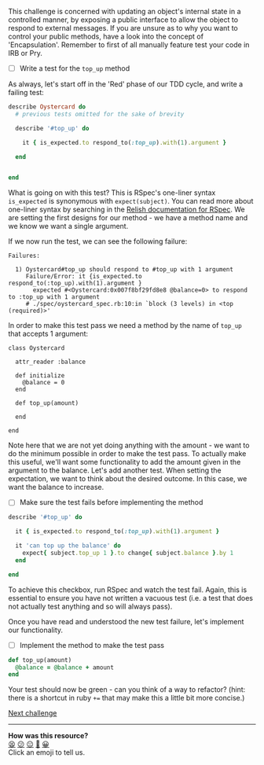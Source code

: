 This challenge is concerned with updating an object's internal state in a controlled manner, by exposing a public interface to allow the object to respond to external messages. If you are unsure as to why you want to control your public methods, have a look into the concept of 'Encapsulation'. Remember to first of all manually feature test your code in IRB or Pry.

- [ ] Write a test for the `top_up` method

As always, let's start off in the 'Red' phase of our TDD cycle, and write a failing test:

``` ruby
describe Oystercard do
  # previous tests omitted for the sake of brevity

  describe '#top_up' do

    it { is_expected.to respond_to(:top_up).with(1).argument }

  end


end
```

What is going on with this test? This is RSpec's one-liner syntax `is_expected` is synonymous with `expect(subject)`. You can read more about one-liner syntax by searching in the [Relish documentation for RSpec](https://www.relishapp.com/rspec). We are setting the first designs for our method - we have a method name and we know we want a single argument.

If we now run the test, we can see the following failure:

```
Failures:

  1) Oystercard#top_up should respond to #top_up with 1 argument
     Failure/Error: it {is_expected.to respond_to(:top_up).with(1).argument }
       expected #<Oystercard:0x007f8bf29fd8e8 @balance=0> to respond to :top_up with 1 argument
     # ./spec/oystercard_spec.rb:10:in `block (3 levels) in <top (required)>'
```
In order to make this test pass we need a method by the name of `top_up` that accepts 1 argument:

```
class Oystercard

  attr_reader :balance

  def initialize
    @balance = 0
  end

  def top_up(amount)

  end

end
```
Note here that we are not yet doing anything with the amount - we want to do the minimum possible in order to make the test pass. To actually make this useful, we'll want some functionality to add the amount given in the argument to the balance. Let's add another test. When setting the expectation, we want to think about the desired outcome. In this case, we want the balance to increase.

- [ ] Make sure the test fails before implementing the method

``` ruby
describe '#top_up' do

  it { is_expected.to respond_to(:top_up).with(1).argument }

  it 'can top up the balance' do
    expect{ subject.top_up 1 }.to change{ subject.balance }.by 1
  end

end
```


To achieve this checkbox, run RSpec and watch the test fail. Again, this is essential to ensure you have not written a vacuous test (i.e. a test that does not actually test anything and so will always pass).

Once you have read and understood the new test failure, let's implement our functionality.

- [ ] Implement the method to make the test pass


``` ruby
def top_up(amount)
  @balance = @balance + amount
end

```

Your test should now be green - can you think of a way to refactor? (hint: there is a shortcut in ruby `+=` that may make this a little bit more concise.)

[Next challenge](../06_maximum_balance.md)

<!-- BEGIN GENERATED SECTION DO NOT EDIT -->

---

**How was this resource?**  
[😫](https://airtable.com/shrUJ3t7KLMqVRFKR?prefill_Repository=course&prefill_File=oystercard/walkthroughs/05_top_up.md&prefill_Sentiment=😫) [😕](https://airtable.com/shrUJ3t7KLMqVRFKR?prefill_Repository=course&prefill_File=oystercard/walkthroughs/05_top_up.md&prefill_Sentiment=😕) [😐](https://airtable.com/shrUJ3t7KLMqVRFKR?prefill_Repository=course&prefill_File=oystercard/walkthroughs/05_top_up.md&prefill_Sentiment=😐) [🙂](https://airtable.com/shrUJ3t7KLMqVRFKR?prefill_Repository=course&prefill_File=oystercard/walkthroughs/05_top_up.md&prefill_Sentiment=🙂) [😀](https://airtable.com/shrUJ3t7KLMqVRFKR?prefill_Repository=course&prefill_File=oystercard/walkthroughs/05_top_up.md&prefill_Sentiment=😀)  
Click an emoji to tell us.

<!-- END GENERATED SECTION DO NOT EDIT -->
